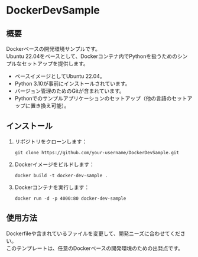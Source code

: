 # DockerDevSample

## 概要

Dockerベースの開発環境サンプルです。   
Ubuntu 22.04をベースとして、Dockerコンテナ内でPythonを扱うためのシンプルなセットアップを提供します。

- ベースイメージとしてUbuntu 22.04。
- Python 3.10が事前にインストールされています。
- バージョン管理のためのGitが含まれています。
- Pythonでのサンプルアプリケーションのセットアップ（他の言語のセットアップに置き換え可能）。

## インストール
1. リポジトリをクローンします：
    ```
    git clone https://github.com/your-username/DockerDevSample.git
    ```
2. Dockerイメージをビルドします：
    ```
    docker build -t docker-dev-sample .
    ```
3. Dockerコンテナを実行します：
    ```
    docker run -d -p 4000:80 docker-dev-sample
    ```

## 使用方法

Dockerfileや含まれているファイルを変更して、開発ニーズに合わせてください。      
このテンプレートは、任意のDockerベースの開発環境のための出発点です。
